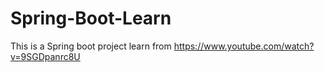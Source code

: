 # Spring-Boot-Learn
This is a Spring boot project learn from https://www.youtube.com/watch?v=9SGDpanrc8U

